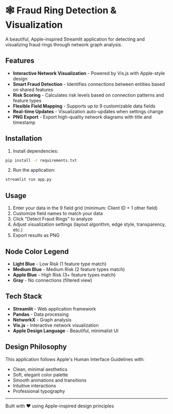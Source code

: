 # 🕸️ Fraud Ring Detection & Visualization

A beautiful, Apple-inspired Streamlit application for detecting and visualizing fraud rings through network graph analysis.

## Features

- **Interactive Network Visualization** - Powered by Vis.js with Apple-style design
- **Smart Fraud Detection** - Identifies connections between entities based on shared features
- **Risk Scoring** - Calculates risk levels based on connection patterns and feature types
- **Flexible Field Mapping** - Supports up to 9 customizable data fields
- **Real-time Updates** - Visualization auto-updates when settings change
- **PNG Export** - Export high-quality network diagrams with title and timestamp

## Installation

1. Install dependencies:
```bash
pip install -r requirements.txt
```

2. Run the application:
```bash
streamlit run app.py
```

## Usage

1. Enter your data in the 9 field grid (minimum: Client ID + 1 other field)
2. Customize field names to match your data
3. Click "Detect Fraud Rings" to analyze
4. Adjust visualization settings (layout algorithm, edge style, transparency, etc.)
5. Export results as PNG

## Node Color Legend

- **Light Blue** - Low Risk (1 feature type match)
- **Medium Blue** - Medium Risk (2 feature types match)
- **Apple Blue** - High Risk (3+ feature types match)
- **Gray** - No connections (filtered view)

## Tech Stack

- **Streamlit** - Web application framework
- **Pandas** - Data processing
- **NetworkX** - Graph analysis
- **Vis.js** - Interactive network visualization
- **Apple Design Language** - Beautiful, minimalist UI

## Design Philosophy

This application follows Apple's Human Interface Guidelines with:
- Clean, minimal aesthetics
- Soft, elegant color palette
- Smooth animations and transitions
- Intuitive interactions
- Professional typography

---

Built with ❤️ using Apple-inspired design principles

